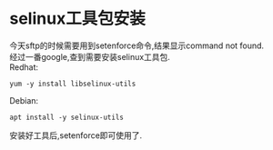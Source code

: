 # selinux工具包安装
今天sftp的时候需要用到setenforce命令,结果显示command not found.  
经过一番google,查到需要安装selinux工具包.  
Redhat:  
```
yum -y install libselinux-utils
```

Debian:  
```
apt install -y selinux-utils
```

安装好工具后,setenforce即可使用了.  
